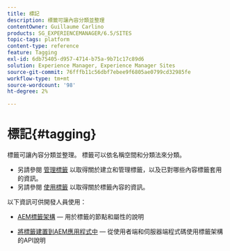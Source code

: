 ```yaml
---
title: 標記
description: 標籤可讓內容分類並整理
contentOwner: Guillaume Carlino
products: SG_EXPERIENCEMANAGER/6.5/SITES
topic-tags: platform
content-type: reference
feature: Tagging
exl-id: 6db75405-d957-4714-b75a-9b71c17c89d6
solution: Experience Manager, Experience Manager Sites
source-git-commit: 76fffb11c56dbf7ebee9f6805ae0799cd32985fe
workflow-type: tm+mt
source-wordcount: '98'
ht-degree: 2%

---
```


# 標記{#tagging}

標籤可讓內容分類並整理。 標籤可以依名稱空間和分類法來分類。

* 另請參閱 [管理標籤](/help/sites-administering/tags.md) 以取得關於建立和管理標籤，以及已對哪些內容標籤套用的資訊。
* 另請參閱 [使用標籤](/help/sites-authoring/tags.md) 以取得關於標籤內容的資訊。

以下資訊可供開發人員使用：

* [AEM標籤架構](/help/sites-developing/framework.md)  — 用於標籤的節點和屬性的說明

* [將標籤建置到AEM應用程式中](/help/sites-developing/building.md)  — 從使用者端和伺服器端程式碼使用標籤架構的API說明
